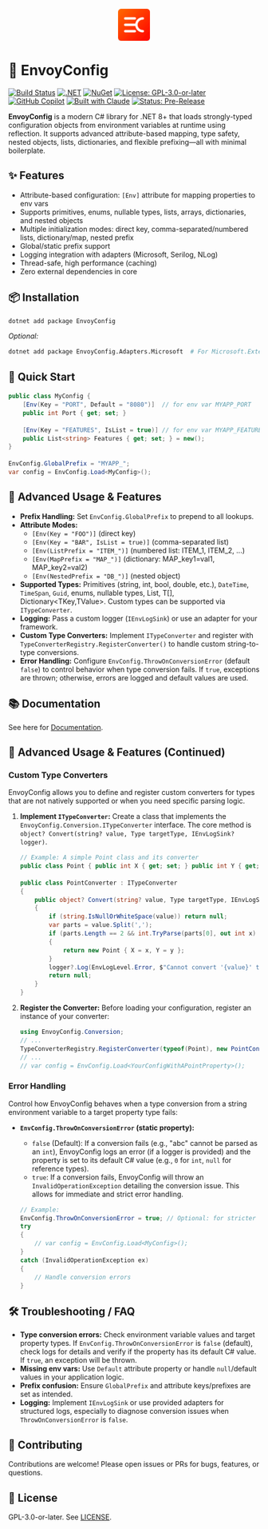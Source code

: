 <p align="center">
  <img src="assets/logo.svg" alt="EnvoyConfig Logo" width="64"/>
</p>

# 🚀 EnvoyConfig

[![Build Status](https://img.shields.io/badge/build-passing-brightgreen)](https://github.com/metaneutrons/EnvoyConfig/actions)
[![.NET](https://img.shields.io/badge/.NET-8.0-512BD4)](https://dotnet.microsoft.com/download)
[![NuGet](https://img.shields.io/nuget/v/EnvoyConfig)](https://www.nuget.org/packages/EnvoyConfig)
[![License: GPL-3.0-or-later](https://img.shields.io/badge/license-GPL--3.0--or--later-blue.svg)](LICENSE)
[![GitHub Copilot](https://img.shields.io/badge/GitHub-Copilot-blue?logo=github)](https://github.com/features/copilot)
[![Built with Claude](https://img.shields.io/badge/Built_with-Claude-8A2BE2)](https://claude.ai)
[![Status: Pre-Release](https://img.shields.io/badge/Status-Beta-yellow)](https://github.com/metaneutrons/EnvoyConfig/releases)

**EnvoyConfig** is a modern C# library for .NET 8+ that loads strongly-typed configuration objects from environment variables at runtime using reflection. It supports advanced attribute-based mapping, type safety, nested objects, lists, dictionaries, and flexible prefixing—all with minimal boilerplate.

## ✨ Features

- Attribute-based configuration: `[Env]` attribute for mapping properties to env vars
- Supports primitives, enums, nullable types, lists, arrays, dictionaries, and nested objects
- Multiple initialization modes: direct key, comma-separated/numbered lists, dictionary/map, nested prefix
- Global/static prefix support
- Logging integration with adapters (Microsoft, Serilog, NLog)
- Thread-safe, high performance (caching)
- Zero external dependencies in core

## 📦 Installation

```bash
dotnet add package EnvoyConfig
```

_Optional:_

```bash
dotnet add package EnvoyConfig.Adapters.Microsoft  # For Microsoft.Extensions.Logging
```

## 🚀 Quick Start

```csharp
public class MyConfig {
    [Env(Key = "PORT", Default = "8080")]  // for env var MYAPP_PORT
    public int Port { get; set; }

    [Env(Key = "FEATURES", IsList = true)] // for env var MYAPP_FEATURES
    public List<string> Features { get; set; } = new();
}

EnvConfig.GlobalPrefix = "MYAPP_";
var config = EnvConfig.Load<MyConfig>();
```

## 🔧 Advanced Usage & Features

- **Prefix Handling:** Set `EnvConfig.GlobalPrefix` to prepend to all lookups.
- **Attribute Modes:**
  - `[Env(Key = "FOO")]` (direct key)
  - `[Env(Key = "BAR", IsList = true)]` (comma-separated list)
  - `[Env(ListPrefix = "ITEM_")]` (numbered list: ITEM_1, ITEM_2, ...)
  - `[Env(MapPrefix = "MAP_")]` (dictionary: MAP_key1=val1, MAP_key2=val2)
  - `[Env(NestedPrefix = "DB_")]` (nested object)
- **Supported Types:** Primitives (string, int, bool, double, etc.), `DateTime`, `TimeSpan`, `Guid`, enums, nullable types, List<T>, T[], Dictionary<TKey,TValue>. Custom types can be supported via `ITypeConverter`.
- **Logging:** Pass a custom logger (`IEnvLogSink`) or use an adapter for your framework.
- **Custom Type Converters:** Implement `ITypeConverter` and register with `TypeConverterRegistry.RegisterConverter()` to handle custom string-to-type conversions.
- **Error Handling:** Configure `EnvConfig.ThrowOnConversionError` (default `false`) to control behavior when type conversion fails. If `true`, exceptions are thrown; otherwise, errors are logged and default values are used.

## 📚 Documentation

See here for [Documentation](https://metaneutrons.github.io/EnvoyConfig).

## 🔧 Advanced Usage & Features (Continued)

### Custom Type Converters

EnvoyConfig allows you to define and register custom converters for types that are not natively supported or when you need specific parsing logic.

1.  **Implement `ITypeConverter`:**
    Create a class that implements the `EnvoyConfig.Conversion.ITypeConverter` interface. The core method is `object? Convert(string? value, Type targetType, IEnvLogSink? logger)`.

    ```csharp
    // Example: A simple Point class and its converter
    public class Point { public int X { get; set; } public int Y { get; set; } }

    public class PointConverter : ITypeConverter
    {
        public object? Convert(string? value, Type targetType, IEnvLogSink? logger)
        {
            if (string.IsNullOrWhiteSpace(value)) return null;
            var parts = value.Split(',');
            if (parts.Length == 2 && int.TryParse(parts[0], out int x) && int.TryParse(parts[1], out int y))
            {
                return new Point { X = x, Y = y };
            }
            logger?.Log(EnvLogLevel.Error, $"Cannot convert '{value}' to Point.");
            return null;
        }
    }
    ```

2.  **Register the Converter:**
    Before loading your configuration, register an instance of your converter:

    ```csharp
    using EnvoyConfig.Conversion;
    // ...
    TypeConverterRegistry.RegisterConverter(typeof(Point), new PointConverter());
    // ...
    // var config = EnvConfig.Load<YourConfigWithAPointProperty>();
    ```

### Error Handling

Control how EnvoyConfig behaves when a type conversion from a string environment variable to a target property type fails:

*   **`EnvConfig.ThrowOnConversionError` (static property):**
    *   `false` (Default): If a conversion fails (e.g., "abc" cannot be parsed as an `int`), EnvoyConfig logs an error (if a logger is provided) and the property is set to its default C# value (e.g., `0` for `int`, `null` for reference types).
    *   `true`: If a conversion fails, EnvoyConfig will throw an `InvalidOperationException` detailing the conversion issue. This allows for immediate and strict error handling.

    ```csharp
    // Example:
    EnvConfig.ThrowOnConversionError = true; // Optional: for stricter error handling
    try
    {
        // var config = EnvConfig.Load<MyConfig>();
    }
    catch (InvalidOperationException ex)
    {
        // Handle conversion errors
    }
    ```

## 🛠️ Troubleshooting / FAQ

- **Type conversion errors:** Check environment variable values and target property types. If `EnvConfig.ThrowOnConversionError` is `false` (default), check logs for details and verify if the property has its default C# value. If `true`, an exception will be thrown.
- **Missing env vars:** Use `Default` attribute property or handle `null`/default values in your application logic.
- **Prefix confusion:** Ensure `GlobalPrefix` and attribute keys/prefixes are set as intended.
- **Logging:** Implement `IEnvLogSink` or use provided adapters for structured logs, especially to diagnose conversion issues when `ThrowOnConversionError` is `false`.

## 🤝 Contributing

Contributions are welcome! Please open issues or PRs for bugs, features, or questions.

## 📜 License

GPL-3.0-or-later. See [LICENSE](LICENSE).
